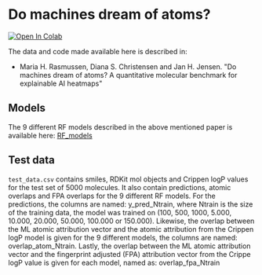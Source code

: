 # Do machines dream of atoms?


<a href="https://colab.research.google.com/drive/1dVsmJlGqaHykemUCLh--lfoppsbNv_I9?usp=sharing">
  <img src="https://colab.research.google.com/assets/colab-badge.svg" alt="Open In Colab"/>
</a>

The data and code made available here is described in:

* Maria H. Rasmussen, Diana S. Christensen and Jan H. Jensen. "Do machines dream of atoms? A quantitative molecular benchmark
for explainable AI heatmaps"

## Models

The 9 different RF models described in the above mentioned paper is available here: [RF_models](https://sid.erda.dk/sharelink/eUVFpTDU62)

## Test data

`test_data.csv` contains smiles, RDKit mol objects and Crippen logP values for the test set of 5000 molecules. It also contain predictions, atomic overlaps and FPA overlaps for the 9 different RF models. For the predictions, the columns are named: y_pred_Ntrain, where Ntrain is the size of the training data, the model was trained on (100, 500, 1000, 5.000, 10.000, 20.000, 50.000, 100.000 or 150.000). Likewise, the overlap between the ML atomic attribution vector and the atomic attribution from the Crippen logP model is given for the 9 different models, the columns are named: overlap_atom_Ntrain. Lastly, the overlap between the ML atomic attribution vector and the fingerprint adjusted (FPA) attribution vector from the Crippe logP value is given for each model, named as: overlap_fpa_Ntrain 

